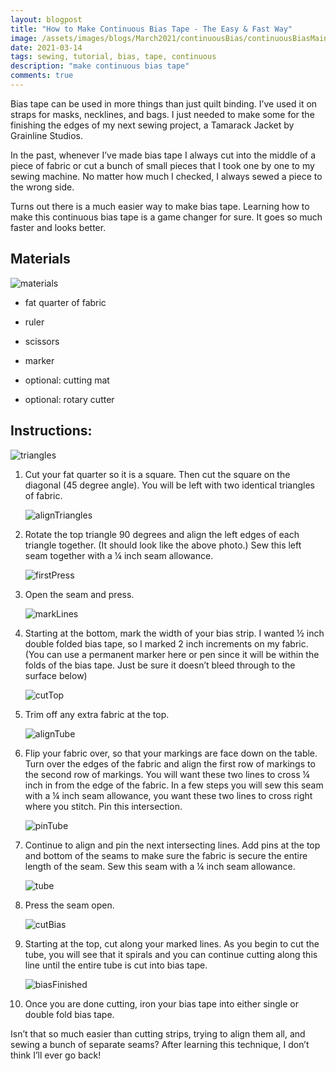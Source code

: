 ```yaml
---
layout: blogpost
title: "How to Make Continuous Bias Tape - The Easy & Fast Way"
image: /assets/images/blogs/March2021/continuousBias/continuousBiasMain.jpg
date: 2021-03-14
tags: sewing, tutorial, bias, tape, continuous
description: "make continuous bias tape"
comments: true
---
```

Bias tape can be used in more things than just quilt binding. I’ve used it on straps for masks, necklines, and bags. I just needed to make some for the finishing the edges of my next sewing project, a Tamarack Jacket by Grainline Studios.

In the past, whenever I’ve made bias tape I always cut into the middle of a piece of fabric or cut a bunch of small pieces that I took one by one to my sewing machine. No matter how much I checked, I always sewed a piece to the wrong side. 

Turns out there is a much easier way to make bias tape. Learning how to make this continuous bias tape is a game changer for sure. It goes so much faster and looks better. 


## Materials

![materials](/assets/images/blogs/March2021/continuousBias/materialsBias.jpg)

* fat quarter of fabric

* ruler

* scissors

* marker

* optional: cutting mat

* optional: rotary cutter 

## Instructions:

![triangles](/assets/images/blogs/March2021/continuousBias/cutSquare.jpg)

1. Cut your fat quarter so it is a square. Then cut the square on the diagonal (45 degree angle). You will be left with two identical triangles of fabric.

    ![alignTriangles](/assets/images/blogs/March2021/continuousBias/alignTriangles.jpg)

 2. Rotate the top triangle 90 degrees and align the left edges of each triangle together. (It should look like the above photo.) Sew this left seam together with a ¼ inch seam allowance.

    ![firstPress](/assets/images/blogs/March2021/continuousBias/firstPressBias.jpg)

3. Open the seam and press.

    ![markLines](/assets/images/blogs/March2021/continuousBias/markLines.jpg)

4. Starting at the bottom, mark the width of your bias strip. I wanted ½ inch double folded bias tape, so I marked 2 inch increments on my fabric. (You can use a permanent marker here or pen since it will be within the folds of the bias tape. Just be sure it doesn’t bleed through to the surface below)

    ![cutTop](/assets/images/blogs/March2021/continuousBias/cutTop.jpg)

5. Trim off any extra fabric at the top.

    ![alignTube](/assets/images/blogs/March2021/continuousBias/alignTube.jpg)

6. Flip your fabric over, so that your markings are face down on the table. Turn over the edges of the fabric and align the first row of markings to the second row of markings. You will want these two lines to cross ¼ inch in from the edge of the fabric. In a few steps you will sew this seam with a ¼ inch seam allowance, you want these two lines to cross right where you stitch. Pin this intersection.

    ![pinTube](/assets/images/blogs/March2021/continuousBias/pinTube.jpg)

7. Continue to align and pin the next intersecting lines. Add pins at the top and bottom of the seams to make sure the fabric is secure the entire length of the seam. Sew this seam with a ¼ inch seam allowance.

   ![tube](/assets/images/blogs/March2021/continuousBias/tube.jpg)

8. Press the seam open. 

    ![cutBias](/assets/images/blogs/March2021/continuousBias/cutBias.jpg)

9. Starting at the top, cut along your marked lines. As you begin to cut the tube, you will see that it spirals and you can continue cutting along this line until the entire tube is cut into bias tape.

    ![biasFinished](/assets/images/blogs/March2021/continuousBias/biasFinished.jpg)

10. Once you are done cutting, iron your bias tape into either single or double fold bias tape. 



Isn’t that so much easier than cutting strips, trying to align them all, and sewing a bunch of separate seams? After learning this technique, I don’t think I’ll ever go back!



<br>
<br>
